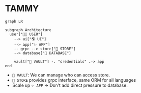 TAMMY
====

```mermaid
graph LR

subgraph Architecture
  user["🧑‍🎓 USER"] 
    --> ui["🌎 UI"] 
    --> app["✨ APP"] 
    -- grpc --> store["🏪 STORE"] 
    --> database["📁 DATABASE"]

	vault["🔐 VAULT"] -. "credentials" .-> app
end
```

- `🔐 VAULT`: We can manage who can access store.
- `🏪 STORE` provides grpc interface, same ORM for all languages
- Scale up `✨ APP` -> Don't add direct pressure to database.
